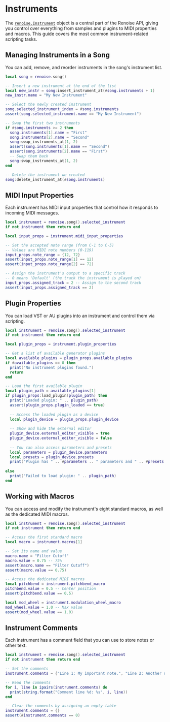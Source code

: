 # Instruments

The [`renoise.Instrument`](../API/renoise/renoise.Instrument.md) object is a central part of the Renoise API, giving you control over everything from samples and plugins to MIDI properties and macros. This guide covers the most common instrument-related scripting tasks.

## Managing Instruments in a Song

You can add, remove, and reorder instruments in the song's instrument list.

```lua
local song = renoise.song()

-- Insert a new instrument at the end of the list
local new_instr = song:insert_instrument_at(#song.instruments + 1)
new_instr.name = "My New Instrument"

-- Select the newly created instrument
song.selected_instrument_index = #song.instruments
assert(song.selected_instrument.name == "My New Instrument")

-- Swap the first two instruments
if #song.instruments >= 2 then
  song.instruments[1].name = "First"
  song.instruments[2].name = "Second"
  song:swap_instruments_at(1, 2)
  assert(song.instruments[1].name == "Second")
  assert(song.instruments[2].name == "First")
  -- Swap them back
  song:swap_instruments_at(1, 2)
end

-- Delete the instrument we created
song:delete_instrument_at(#song.instruments)
```

## MIDI Input Properties

Each instrument has MIDI input properties that control how it responds to incoming MIDI messages.

```lua
local instrument = renoise.song().selected_instrument
if not instrument then return end

local input_props = instrument.midi_input_properties

-- Set the accepted note range (from C-1 to C-5)
-- Values are MIDI note numbers (0-119)
input_props.note_range = {12, 72}
assert(input_props.note_range[1] == 12)
assert(input_props.note_range[2] == 72)

-- Assign the instrument's output to a specific track
-- 0 means 'Default' (the track the instrument is played on)
input_props.assigned_track = 2 -- Assign to the second track
assert(input_props.assigned_track == 2)
```

## Plugin Properties

You can load VST or AU plugins into an instrument and control them via scripting.

```lua
local instrument = renoise.song().selected_instrument
if not instrument then return end

local plugin_props = instrument.plugin_properties

-- Get a list of available generator plugins
local available_plugins = plugin_props.available_plugins
if #available_plugins == 0 then
  print("No instrument plugins found.")
  return
end

-- Load the first available plugin
local plugin_path = available_plugins[1]
if plugin_props:load_plugin(plugin_path) then
  print("Loaded plugin: " .. plugin_path)
  assert(plugin_props.plugin_loaded == true)
  
  -- Access the loaded plugin as a device
  local plugin_device = plugin_props.plugin_device
  
  -- Show and hide the external editor
  plugin_device.external_editor_visible = true
  plugin_device.external_editor_visible = false
  
  -- You can also access parameters and presets
  local parameters = plugin_device.parameters
  local presets = plugin_device.presets
  print("Plugin has " .. #parameters .. " parameters and " .. #presets .. " presets.")
  
else
  print("Failed to load plugin: " .. plugin_path)
end
```

## Working with Macros

You can access and modify the instrument's eight standard macros, as well as the dedicated MIDI macros.

```lua
local instrument = renoise.song().selected_instrument
if not instrument then return end

-- Access the first standard macro
local macro = instrument.macros[1]

-- Set its name and value
macro.name = "Filter Cutoff"
macro.value = 0.75 -- 75%
assert(macro.name == "Filter Cutoff")
assert(macro.value == 0.75)

-- Access the dedicated MIDI macros
local pitchbend = instrument.pitchbend_macro
pitchbend.value = 0.5 -- Center position
assert(pitchbend.value == 0.5)

local mod_wheel = instrument.modulation_wheel_macro
mod_wheel.value = 1.0 -- Max value
assert(mod_wheel.value == 1.0)
```

## Instrument Comments

Each instrument has a comment field that you can use to store notes or other text.

```lua
local instrument = renoise.song().selected_instrument
if not instrument then return end

-- Set the comments
instrument.comments = {"Line 1: My important note.", "Line 2: Another note."}

-- Read the comments
for i, line in ipairs(instrument.comments) do
  print(string.format("Comment line %d: %s", i, line))
end

-- Clear the comments by assigning an empty table
instrument.comments = {}
assert(#instrument.comments == 0)
```
